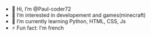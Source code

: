 - 👋 Hi, I’m @Paul-coder72
- 👀 I’m interested in developement and games(minecraft)
- 🌱 I’m currently learning Python, HTML, CSS, Js
- ⚡ Fun fact: I'm french

<!---
Paul-coder72/Paul-coder72 is a ✨ special ✨ repository because its `README.md` (this file) appears on your GitHub profile.
You can click the Preview link to take a look at your changes.
--->
